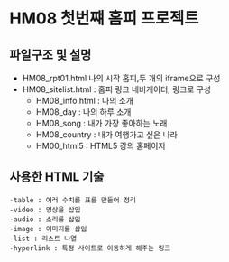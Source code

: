 # HM08 첫번쨰 홈피 프로젝트

## 파일구조 및 설명
- HM08_rpt01.html 나의 시작 홈피,두 개의 iframe으로 구성
- HM08_sitelist.html : 홈피 링크 네비게이터, 링크로 구성
    - HM08_info.html : 나의 소개
    - HM08_day : 나의 하루 소개
    - HM08_song : 내가 가장 좋아하는 노래
    - HM08_country : 내가 여행가고 싶은 나라
    - HM00_html5 : HTML5 강의 홈페이지

## 사용한 HTML 기술
    -table : 여러 수치를 표를 만들어 정리
    -video : 영상을 삽입
    -audio : 소리를 삽입
    -image : 이미지를 삽입
    -list : 리스트 나열
    -hyperlink : 특정 사이트로 이동하게 해주는 링크
    
